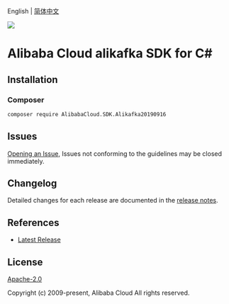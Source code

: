 English | [简体中文](README-CN.md)

![](https://aliyunsdk-pages.alicdn.com/icons/AlibabaCloud.svg)

# Alibaba Cloud alikafka SDK for C#

## Installation

### Composer

```bash
composer require AlibabaCloud.SDK.Alikafka20190916
```

## Issues

[Opening an Issue](https://github.com/aliyun/alibabacloud-csharp-sdk/issues/new), Issues not conforming to the guidelines may be closed immediately.

## Changelog

Detailed changes for each release are documented in the [release notes](./ChangeLog.md).

## References

* [Latest Release](https://github.com/aliyun/alibabacloud-csharp-sdk/)

## License

[Apache-2.0](http://www.apache.org/licenses/LICENSE-2.0)

Copyright (c) 2009-present, Alibaba Cloud All rights reserved.
